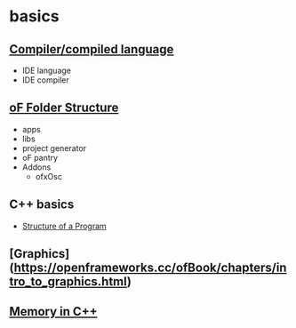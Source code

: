 # basics

## [Compiler/compiled language](https://cplusplus.com/doc/tutorial/introduction/)
- IDE language
- IDE compiler

## [oF Folder Structure](https://openframeworks.cc/ofBook/chapters/setup_and_project_structure.html#offolderstructure)
- apps
- libs
- project generator
- oF pantry
- Addons
	- ofxOsc

## C++ basics 
- [Structure of a Program](https://cplusplus.com/doc/tutorial/program_structure/)

## [Graphics] (https://openframeworks.cc/ofBook/chapters/intro_to_graphics.html)

## [Memory in C++](https://openframeworks.cc/ofBook/chapters/memory.html)
